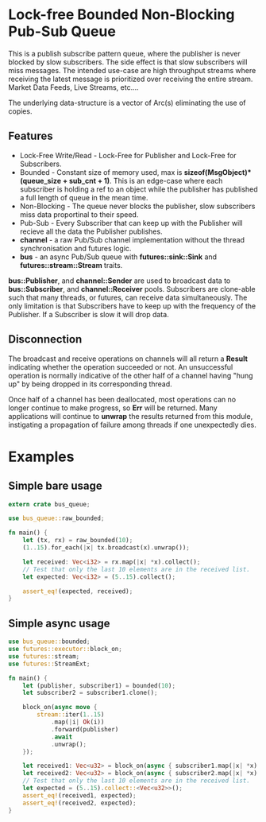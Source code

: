  # Lock-free Bounded Non-Blocking Pub-Sub Queue

 This is a publish subscribe pattern queue, where the publisher is never blocked by
 slow subscribers. The side effect is that slow subscribers will miss messages. The intended
 use-case are high throughput streams where receiving the latest message is prioritized over
 receiving the entire stream. Market Data Feeds, Live Streams, etc....

 The underlying data-structure is a vector of Arc(s) eliminating the use of copies.

## Features
 * Lock-Free Write/Read - Lock-Free for Publisher and Lock-Free for Subscribers.
 * Bounded - Constant size of memory used, max is **sizeof(MsgObject)*(queue_size + sub_cnt + 1)**.
   This is an edge-case where each subscriber is holding a ref to an object while the publisher
   has published a full length of queue in the mean time.
 * Non-Blocking - The queue never blocks the publisher, slow subscribers miss data proportinal to
   their speed.
 * Pub-Sub - Every Subscriber that can keep up with the Publisher will recieve all the data the
   Publisher publishes.
 * **channel** - a raw Pub/Sub channel implementation without the thread synchronisation and futures logic.
 * **bus** - an async Pub/Sub queue with **futures::sink::Sink** and **futures::stream::Stream** traits.

**bus::Publisher**, and **channel::Sender** are used to broadcast data to **bus::Subscriber**, and
**channel::Receiver** pools. Subscribers are clone-able such that many threads, or futures, can receive
data simultaneously. The only limitation is that Subscribers have to keep up with the frequency of the
Publisher. If a Subscriber is slow it will drop data.

## Disconnection

The broadcast and receive operations on channels will all return a **Result**
indicating whether the operation succeeded or not. An unsuccessful operation
is normally indicative of the other half of a channel having "hung up" by
being dropped in its corresponding thread.

Once half of a channel has been deallocated, most operations can no longer
continue to make progress, so **Err** will be returned. Many applications
will continue to **unwrap** the results returned from this module,
instigating a propagation of failure among threads if one unexpectedly dies.


# Examples

## Simple bare usage

```rust
extern crate bus_queue;

use bus_queue::raw_bounded;

fn main() {
    let (tx, rx) = raw_bounded(10);
    (1..15).for_each(|x| tx.broadcast(x).unwrap());

    let received: Vec<i32> = rx.map(|x| *x).collect();
    // Test that only the last 10 elements are in the received list.
    let expected: Vec<i32> = (5..15).collect();

    assert_eq!(expected, received);
}
```

## Simple async usage

```rust
use bus_queue::bounded;
use futures::executor::block_on;
use futures::stream;
use futures::StreamExt;

fn main() {
    let (publisher, subscriber1) = bounded(10);
    let subscriber2 = subscriber1.clone();

    block_on(async move {
        stream::iter(1..15)
            .map(|i| Ok(i))
            .forward(publisher)
            .await
            .unwrap();
    });

    let received1: Vec<u32> = block_on(async { subscriber1.map(|x| *x).collect().await });
    let received2: Vec<u32> = block_on(async { subscriber2.map(|x| *x).collect().await });
    // Test that only the last 10 elements are in the received list.
    let expected = (5..15).collect::<Vec<u32>>();
    assert_eq!(received1, expected);
    assert_eq!(received2, expected);
}
```
